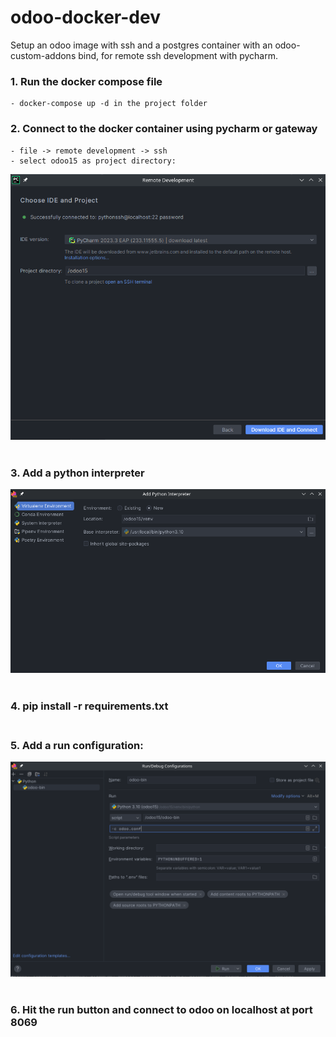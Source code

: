 # odoo-docker-dev

Setup an odoo image with ssh and a postgres container with an odoo-custom-addons bind, for remote ssh development with
pycharm.

### 1. Run the docker compose file
    - docker-compose up -d in the project folder

### 2. Connect to the docker container using pycharm or gateway
    - file -> remote development -> ssh
    - select odoo15 as project directory:
![img.png](.images/img.png)<br><br>

### 3. Add a python interpreter
![img.png](.images/img2.png)<br><br>
### 4. pip install -r requirements.txt<br><br>
### 5. Add a run configuration:
   
![img.png](.images/img3.png)<br><br>

### 6. Hit the run button and connect to odoo on localhost at port 8069



